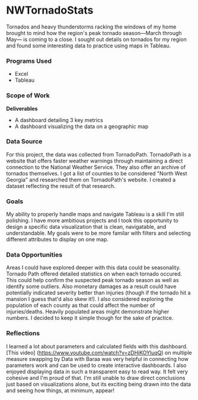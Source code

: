 # NWTornadoStats
Tornados and heavy thunderstorms racking the windows of my home brought to mind how the region's peak tornado season—March through May— is coming to a close. I sought out details on tornados for my region and found some interesting data to practice using maps in Tableau.

### Programs Used ###
- Excel
- Tableau

### Scope of Work ###
**Deliverables**
- A dashboard detailing 3 key metrics
- A dashboard visualizing the data on a geographic map

### Data Source ###
For this project, the data was collected from TornadoPath. TornadoPath is a website that offers faster weather warnings through maintaining a direct connection to the National Weather Service. They also offer an archive of tornados themselves. I got a list of counties to be considered "North West Georgia" and researched them on TornadoPath's website. I created a dataset reflecting the result of that research.
   
### Goals ###
My ability to properly handle maps and navigate Tableau is a skill I'm still polishing. I have more ambitious projects and I took this opportunity to design a specific data visualization that is clean, navigatable, and understandable. My goals were to be more familar with filters and selecting different attributes to display on one map. 

### Data Opportunities ###
Areas I could have explored deeper with this data could be seasonality. Tornado Path offered detailed statistics on when each tornado occured. This could help confirm the suspected peak tornado season as well as identify some outliers. Also monetary damages as a result could have potentially indicated severity better than injuries (though if the tornado hit a mansion I guess that'd also skew it!). I also considered exploring the population of each county as that could affect the number of injuries/deaths. Heavily populated areas might demonstrate higher numbers. I decided to keep it simple though for the sake of practice. 

### Reflections ###
I learned a lot about parameters and calculated fields with this dashboard. [This video] (https://www.youtube.com/watch?v=zDHiKOYluqQ) on multiple measure swapping by Data with Baraa was very helpful in connecting how parameters work and can be used to create interactive dashboards. I also enjoyed displaying data in such a transparent easy to read way. It felt very cohesive and I'm proud of that. I'm still unable to draw direct conclusions just based on visualizations alone, but its exciting being drawn into the data and seeing how things, at minimum, appear! 

